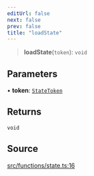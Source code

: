 ```yaml
---
editUrl: false
next: false
prev: false
title: "loadState"
---
```


> **loadState**(`token`): `void`

## Parameters

• **token**: [`StateToken`](/api/classes/statetoken/)

## Returns

`void`

## Source

[src/functions/state.ts:16](https://github.com/relishinc/dill-pixel/blob/10f512f7f577ca5e74162827f11215b28df5ca97/src/functions/state.ts#L16)
